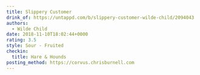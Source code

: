 ```yaml
---
title: Slippery Customer
drink_of: https://untappd.com/b/slippery-customer-wilde-child/2094043
authors:
  - Wilde Child
date: 2018-11-10T18:02:44+0000
rating: 3.5
style: Sour - Fruited
checkin:
  title: Hare & Hounds
posting_method: https://corvus.chrisburnell.com
---
```

